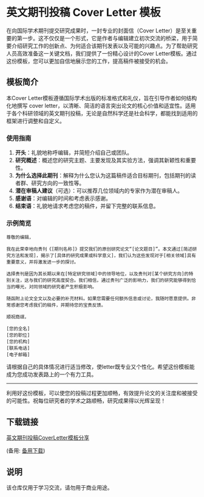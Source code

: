 # 英文期刊投稿 Cover Letter 模板

在向国际学术期刊提交研究成果时，一封专业的封面信（Cover Letter）是至关重要的第一步。这不仅仅是一个形式，它是作者与编辑建立初次交流的桥梁，用于简要介绍研究工作的创新点、为何适合该期刊发表以及可能的兴趣点。为了帮助研究人员高效准备这一关键文档，我们提供了一份精心设计的Cover Letter模板。通过这份模板，您可以更加自信地展示您的工作，提高稿件被接受的机会。

## 模板简介

本Cover Letter模板遵循国际学术出版的标准格式和礼仪，旨在引导作者如何结构化地撰写 cover letter，以清晰、简洁的语言突出论文的核心价值和适宜性。适用于各个科研领域的英文期刊投稿，无论是自然科学还是社会科学，都能找到适用的框架进行调整和自定义。

### 使用指南

1. **开头**：礼貌地称呼编辑，并简短介绍自己或团队。
2. **研究概述**：概述您的研究主题、主要发现及其实验方法，强调其新颖性和重要性。
3. **为什么选择此期刊**：解释为什么您认为这篇稿件适合目标期刊，包括期刊的读者群、研究方向的一致性等。
4. **潜在审稿人建议**（可选）：可以推荐几位领域内的专家作为潜在审稿人。
5. **感谢语**：对编辑的时间和考虑表示感谢。
6. **结束语**：礼貌地请求考虑您的稿件，并留下完整的联系信息。

### 示例简览

```
尊敬的编辑，

我在此荣幸地向贵刊《[期刊名称]》提交我们的原创研究论文“[论文题目]”。本文通过[简述研究方法和发现]，揭示了[具体的研究成果或科学意义]，我们认为这些发现对于[相关领域]具有重要意义，并将激发进一步的探讨。

选择贵刊是因为其长期以来在[特定研究领域]中的领导地位，以及贵刊对[某个研究方向]的特别关注，这与我们的研究高度契合。我们相信，通过贵刊广泛的影响力，我们的研究能够得到恰当的曝光，对同领域的研究者产生积极影响。

随函附上论文全文以及必要的补充材料。如果您需要任何额外信息或讨论，我随时愿意提供。非常感谢您考虑我们的稿件，并期待您的宝贵反馈。

顺祝商祺，

[您的全名]  
[您的职位]  
[您的机构]  
[联系电话]  
[电子邮箱]
```

请根据自己的具体情况进行适当修改，使letter既专业又个性化。希望这份模板能成为您成功发表路上的一个有力工具。

---

利用好这份模板，可以使您的投稿过程更加顺畅，有效提升论文的关注度和被接受的可能性。祝每位研究者的学术之路顺畅，研究成果得以光辉呈现！

## 下载链接
[英文期刊投稿CoverLetter模板分享](https://pan.quark.cn/s/c43ba53fcfdd) 

(备用: [备用下载](https://pan.baidu.com/s/1lv_65rSWKqp_rVgo5DNirQ?pwd=1234))

## 说明

该仓库仅用于学习交流，请勿用于商业用途。
